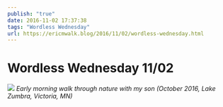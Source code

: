```yaml
---
publish: "true"
date: 2016-11-02 17:37:38
tags: "Wordless Wednesday"
url: https://ericmwalk.blog/2016/11/02/wordless-wednesday.html
---
```


# Wordless Wednesday 11/02

![](https://ericmwalk.blog/uploads/2022/fac58a08c8.jpg)
*Early morning walk through nature with my son (October 2016, Lake Zumbra, Victoria, MN)*
